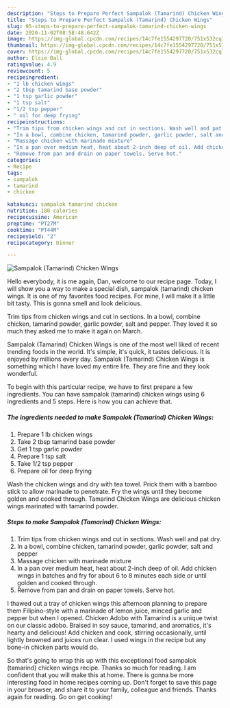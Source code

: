 ```yaml
---
description: "Steps to Prepare Perfect Sampalok (Tamarind) Chicken Wings"
title: "Steps to Prepare Perfect Sampalok (Tamarind) Chicken Wings"
slug: 95-steps-to-prepare-perfect-sampalok-tamarind-chicken-wings
date: 2020-11-02T08:58:48.642Z
image: https://img-global.cpcdn.com/recipes/14c7fe1554297720/751x532cq70/sampalok-tamarind-chicken-wings-recipe-main-photo.jpg
thumbnail: https://img-global.cpcdn.com/recipes/14c7fe1554297720/751x532cq70/sampalok-tamarind-chicken-wings-recipe-main-photo.jpg
cover: https://img-global.cpcdn.com/recipes/14c7fe1554297720/751x532cq70/sampalok-tamarind-chicken-wings-recipe-main-photo.jpg
author: Elsie Ball
ratingvalue: 4.9
reviewcount: 5
recipeingredient:
- "1 lb chicken wings"
- "2 tbsp tamarind base powder"
- "1 tsp garlic powder"
- "1 tsp salt"
- "1/2 tsp pepper"
- " oil for deep frying"
recipeinstructions:
- "Trim tips from chicken wings and cut in sections. Wash well and pat dry."
- "In a bowl, combine chicken, tamarind powder, garlic powder, salt and pepper"
- "Massage chicken with marinade mixture"
- "In a pan over medium heat, heat about 2-inch deep of oil. Add chicken wings in batches and fry for about 6 to 8 minutes each side or until golden and cooked through."
- "Remove from pan and drain on paper towels. Serve hot."
categories:
- Recipe
tags:
- sampalok
- tamarind
- chicken

katakunci: sampalok tamarind chicken 
nutrition: 188 calories
recipecuisine: American
preptime: "PT27M"
cooktime: "PT44M"
recipeyield: "2"
recipecategory: Dinner

---
```



![Sampalok (Tamarind) Chicken Wings](https://img-global.cpcdn.com/recipes/14c7fe1554297720/751x532cq70/sampalok-tamarind-chicken-wings-recipe-main-photo.jpg)

Hello everybody, it is me again, Dan, welcome to our recipe page. Today, I will show you a way to make a special dish, sampalok (tamarind) chicken wings. It is one of my favorites food recipes. For mine, I will make it a little bit tasty. This is gonna smell and look delicious.

Trim tips from chicken wings and cut in sections. In a bowl, combine chicken, tamarind powder, garlic powder, salt and pepper. They loved it so much they asked me to make it again on March.

Sampalok (Tamarind) Chicken Wings is one of the most well liked of recent trending foods in the world. It's simple, it's quick, it tastes delicious. It is enjoyed by millions every day. Sampalok (Tamarind) Chicken Wings is something which I have loved my entire life. They are fine and they look wonderful.


To begin with this particular recipe, we have to first prepare a few ingredients. You can have sampalok (tamarind) chicken wings using 6 ingredients and 5 steps. Here is how you can achieve that.

<!--inarticleads1-->

##### The ingredients needed to make Sampalok (Tamarind) Chicken Wings:

1. Prepare 1 lb chicken wings
1. Take 2 tbsp tamarind base powder
1. Get 1 tsp garlic powder
1. Prepare 1 tsp salt
1. Take 1/2 tsp pepper
1. Prepare  oil for deep frying


Wash the chicken wings and dry with tea towel. Prick them with a bamboo stick to allow marinade to penetrate. Fry the wings until they become golden and cooked through. Tamarind Chicken Wings are delicious chicken wings marinated with tamarind powder. 

<!--inarticleads2-->

##### Steps to make Sampalok (Tamarind) Chicken Wings:

1. Trim tips from chicken wings and cut in sections. Wash well and pat dry.
1. In a bowl, combine chicken, tamarind powder, garlic powder, salt and pepper
1. Massage chicken with marinade mixture
1. In a pan over medium heat, heat about 2-inch deep of oil. Add chicken wings in batches and fry for about 6 to 8 minutes each side or until golden and cooked through.
1. Remove from pan and drain on paper towels. Serve hot.


I thawed out a tray of chicken wings this afternoon planning to prepare them Filipino-style with a marinade of lemon juice, minced garlic and pepper but when I opened. Chicken Adobo with Tamarind is a unique twist on our classic adobo. Braised in soy sauce, tamarind, and aromatics, it&#39;s hearty and delicious! Add chicken and cook, stirring occasionally, until lightly browned and juices run clear. I used wings in the recipe but any bone-in chicken parts would do. 

So that's going to wrap this up with this exceptional food sampalok (tamarind) chicken wings recipe. Thanks so much for reading. I am confident that you will make this at home. There is gonna be more interesting food in home recipes coming up. Don't forget to save this page in your browser, and share it to your family, colleague and friends. Thanks again for reading. Go on get cooking!
